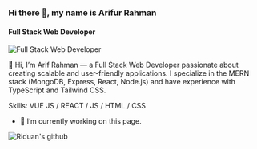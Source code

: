 ### Hi there 👋, my name is Arifur Rahman
#### Full Stack Web Developer
![Full Stack Web Developer](https://i.ibb.co.com/PqQ8zzk/Black-Modern-Personal-Linked-In-Banner-1.png)

👋 Hi, I’m Arif Rahman — a Full Stack Web Developer passionate about creating scalable and user-friendly applications. I specialize in the MERN stack (MongoDB, Express, React, Node.js) and have experience with TypeScript and Tailwind CSS.

Skills: VUE JS / REACT / JS / HTML / CSS

- 🔭 I’m currently working on this page. 


![Riduan's github](https://github-readme-stats.vercel.app/api?username=arif1101&show_icons=true&hide_border=true)



